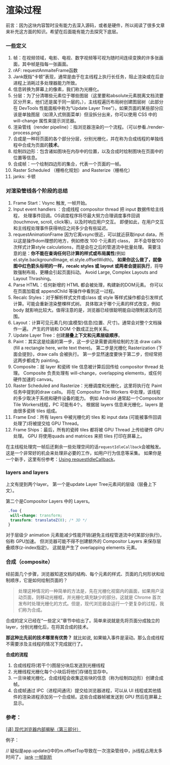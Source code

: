 # 渲染过程

前言：因为这块内容暂时没有能力去深入源码，或者是硬件，所以阅读了很多文章来补充这方面的知识。希望在后面能有能力去探究下底层。

### 一些定义

1. 帧：在视频领域，电影、电视、数字视频等可视为随时间连续变换的许多张画面，其中帧是指每一张画面。
2. rAF: requestAnmaiteFrame函数
3. Jank既指“卡顿”表现，通常是由于在主线程上执行长任务，阻止渲染或在后台进程上消耗过多处理器能力所致。
4. 信息转换为屏幕上的像素，我们称为光栅化。
5. 分层：为了分清哪些元素位于哪些图层（这里要和absolute元素脱离文档流要区分开来，他们还是属于同一层的。），主线程遍历布局树创建图层树（此部分在 DevTools 性能面板中称为“Update Layer Tree”）。如果页面的某些部分应该是单独图层（如滑入式侧面菜单）但没拆分出来，你可以使用 CSS 中的 will-change 属性来提示浏览器。
6. 渲染管线（render pipeline）：指浏览器渲染的一个流程。（可以参看./render-process.png)
7. 合成是一种将页面的各个部分分层，分别光栅化，并在称为合成线程的单独线程中合成为页面的**技术**。
8. 绘制四边形：包含诸如图块在内存中的位置，以及合成时绘制图块在页面中的位置等信息。
9. 合成帧：一个绘制四边形的集合，代表一个页面的一帧。
10. Raster Scheduled （栅格化规划）and Rasterize（栅格化）
11. janks: 卡顿

### 对渲染管线各个阶段的总结

1. Frame Start：Vsync 触发, 一帧开始。
2. Input event handlers ：合成线程 compositor thread 把 input 数据传给主线程，
  处理事件回调。OS调度程序将尽最大努力合理调度事件回调(touchmove, scroll, click等)，以及时响应用户交互。
  即便如此，在用户交互和主线程处理事件获得响应之间多少会有些延迟。
3. requestAnimationFrame
  因为它离vsync很近，可以就近获取input data，所以这是操作dom理想的地方，例如修改 100 个元素的 class，
  并不会导致100 次样式计算style calculations，而是会在之后的管道流中批量处理。
  需要注意的是：**你不能在查询任何已计算的样式或布局属性**(例如el.style.backgroundImage, el.style.offsetWidth)。
  **如果你这么做了，就像图中红色箭头标明的一样，recalc styles 或 layout 或两者会提前执行**，将导致强制布局，更糟会引起页面抖动。
  Avoid Large, Complex Layouts and Layout Thrashing。
4. Parse HTML：任何新增的 HTML 都会被处理，构建新的DOM元素。
你可以在页面加载或 appendChild 等操作中看到这一过程。
5. Recalc Styles：对于解析样式文件或class 或 style 等样式操作都会引发样式计算。可能会重新渲染整棵样式树。
  具体取决于哪个元素的样式改变，例如 body 就影响比较大。值得注意的是，浏览器已经很聪明能自动限制波及的范围。
6. Layout：计算可见元素几何(盒模型)信息(位置、尺寸)。通常会对整个文档操作一遍。
   产生的开销和 DOM 个数成正比例关系。
7. Update Layer Tree：创建**层叠上下文和元素层级顺序**。
8. Paint：其实这是绘画的第一步，这一步记录需要调用绘制的方法 draw calls (fill a rectangle here, write text there)。
  第二步是光栅化 Rasterization (下面会提到)，draw calls 会被执行。
  第一步显然速度要快于第二步，但经常把这两步都成为 painting。
9. Composite：层 layer 和瓷砖 tile 信息被计算后回传给 compositor thread 处理。
Composite 负责处理有 will-change，overlapping elements，或任何硬件加速的 canvas。
10. Raster Scheduled and Rasterize：光栅调度和光栅化，这里将执行在 Paint 任务中提到的draw calls。
将在 Compositor Tile Workers 中处理，该线程的多少取决于系统和硬件设备的能力。
例如 Android 通常起一个Compositor Tile Workers线程，PC 可能有4个。
根据层 layers 信息来光栅化，layers 是由很多瓷砖 tiles 组成。
11. Frame End：所有 layers 中被光栅化的 tiles 和 input data (可能被事件回调处理了)将被提交给 GPU Thread。
12. Frame Ships：最后，所有的瓷砖 tiles 都将被 GPU Thread 上传给硬件 GPU 处理。
  GPU 将使用quads and matrices 来把 tiles 打印在屏幕上。

在主线程处理完一帧后还剩余一些处理空间的话`requestIdleCallback`会被触发。
这是一个非常好的机会来处理非必要的工作，如用户行为信息等采集。
如果你是一个新手，这里有份参考：[Using requestIdleCallback](https://developers.google.com/web/updates/2015/08/using-requestidlecallback?hl=en)。

### layers and layers

上文有提到两个layer。
第一个是update Layer Tree元素间的层级（层叠上下文）。

第二个是Compositor Layers 中的 Layers。
```css
 .foo {
  will-change: transform;
  transform: translateZ(0); /* 3D */
 }
```
对于层级少 animation 元素能减少性能开销(避免主线程管道流中的某部分执行)，俗称 GPU加速。
但浏览器可能不得不创建额外的 Compositor Layers 来保存层叠顺序(z-index指定)，
这就是产生了 overlapping elements 元素。

### 合成（composite）

经前面几个步骤，浏览器知道文档的结构、每个元素的样式、页面的几何形状和绘制顺序，它是如何绘制页面的？

> 处理这种情况的一种简单的方法是，先在光栅化视窗内的画面，如果用户滚动页面，则移动光栅框，并光栅化填充缺少的部分。这就是 Chrome 首次发布时处理光栅化的方式。但是，现代浏览器会运行一个更复杂的过程，我们称为合成。

合成的定义已经在“一些定义”章节中给出了。简单来说就是先将页面分成独立的layer，分别光栅化后，在将其合成的技术。


**那这种比先前的技术哪里有优势？**
就比如说, 如果输入事件是滚动。那么合成线程不需要涉及主线程的情况下完成就行了。

**合成的流程**
1. 合成线程将(若干个)图层分块后发送到光栅线程
2. 光栅线程光栅化每个小块后将他们存储在显存中。
3. 一旦块被光栅化，合成线程会收集这些块的信息（称为绘制四边形）创建合成帧。
4. 合成帧通过 IPC（进程间通讯）提交给浏览器进程，可以从 UI 线程或其他插件的渲染进程添加另一个合成帧。这些合成器帧被发送到 GPU 然后在屏幕上显示。

### 参考：

[[译] 现代浏览器内部揭秘（第三部分）](https://juejin.cn/post/6844903692894732295)

例子：

// 疑似是app.update()中的m.offsetTop导致在一次渲染管线中，js线程占用太多时间了。
[jank](https://googlechrome.github.io/devtools-samples/jank/)
[一帧剖析](https://github.com/Godiswill/blog/issues/14)

